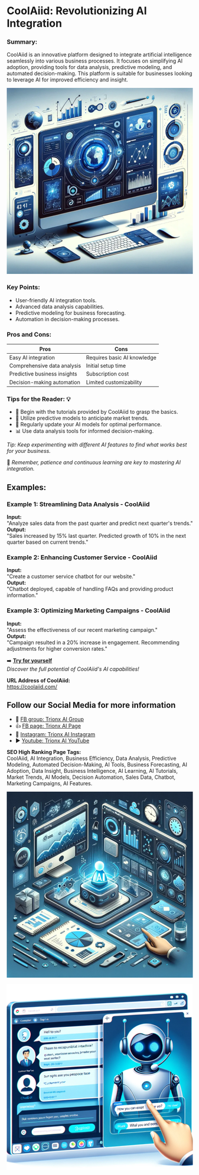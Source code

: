 
# CoolAiid: Revolutionizing AI Integration

### Summary: 
CoolAiid is an innovative platform designed to integrate artificial intelligence seamlessly into various business processes. It focuses on simplifying AI adoption, providing tools for data analysis, predictive modeling, and automated decision-making. This platform is suitable for businesses looking to leverage AI for improved efficiency and insight.

![Alt text](coolaid.webp)


### Key Points:
- User-friendly AI integration tools.
- Advanced data analysis capabilities.
- Predictive modeling for business forecasting.
- Automation in decision-making processes.

### Pros and Cons:
| Pros                          | Cons                        |
| ----------------------------- | --------------------------- |
| Easy AI integration           | Requires basic AI knowledge |
| Comprehensive data analysis   | Initial setup time          |
| Predictive business insights  | Subscription cost           |
| Decision-making automation    | Limited customizability     |

### Tips for the Reader: 💡
- 📘 Begin with the tutorials provided by CoolAiid to grasp the basics.
- 🚀 Utilize predictive models to anticipate market trends.
- 🔧 Regularly update your AI models for optimal performance.
- 📊 Use data analysis tools for informed decision-making.
  
*Tip: Keep experimenting with different AI features to find what works best for your business.*  

🔵 *Remember, patience and continuous learning are key to mastering AI integration.*

## Examples:

### Example 1: Streamlining Data Analysis - CoolAiid
**Input:**  
"Analyze sales data from the past quarter and predict next quarter's trends."  
**Output:**  
"Sales increased by 15% last quarter. Predicted growth of 10% in the next quarter based on current trends."

### Example 2: Enhancing Customer Service - CoolAiid 
**Input:**  
"Create a customer service chatbot for our website."  
**Output:**  
"Chatbot deployed, capable of handling FAQs and providing product information."

### Example 3: Optimizing Marketing Campaigns - CoolAiid 
**Input:**  
"Assess the effectiveness of our recent marketing campaign."  
**Output:**  
"Campaign resulted in a 20% increase in engagement. Recommending adjustments for higher conversion rates."

➡️ **[Try for yourself](<https://coolaiid.com/>)**  
*Discover the full potential of CoolAiid's AI capabilities!*

**URL Address of CoolAiid:**  
<https://coolaiid.com/>


## Follow our Social Media for more information

- 📘 <a href="https://www.facebook.com/groups/trionxai" target="_blank">FB group: Trionx AI Group</a>
- 👍 <a href="https://www.facebook.com/ai.trionxai" target="_blank">FB page: Trionx AI Page</a>
- 📸 <a href="https://www.instagram.com/trionxai/" target="_blank">Instagram: Trionx AI Instagram</a>
- ▶️ <a href="https://www.youtube.com/@robotdocs/" target="_blank">Youtube: Trionx AI YouTube</a>


**SEO High Ranking Page Tags:**  
CoolAiid, AI Integration, Business Efficiency, Data Analysis, Predictive Modeling, Automated Decision-Making, AI Tools, Business Forecasting, AI Adoption, Data Insight, Business Intelligence, AI Learning, AI Tutorials, Market Trends, AI Models, Decision Automation, Sales Data, Chatbot, Marketing Campaigns, AI Features.

![Alt text](cool.webp)


![Alt text](coolchatbot.webp)
